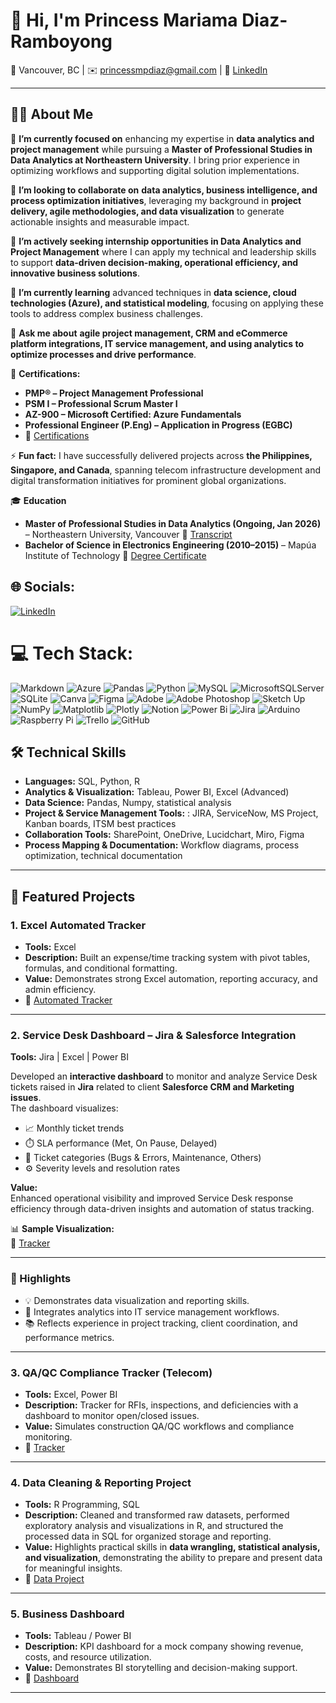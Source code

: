 # 👋 Hi, I'm Princess Mariama Diaz-Ramboyong  

📍 Vancouver, BC  | ✉️ princessmpdiaz@gmail.com | 🔗 [LinkedIn](https://www.linkedin.com/in/princessmariamadiaz/)

---

## 👩‍💻 About Me  

🔭 **I’m currently focused on** enhancing my expertise in **data analytics and project management** while pursuing a **Master of Professional Studies in Data Analytics at Northeastern University**. I bring prior experience in optimizing workflows and supporting digital solution implementations.

👯 **I’m looking to collaborate on** **data analytics, business intelligence, and process optimization initiatives**, leveraging my background in **project delivery, agile methodologies, and data visualization** to generate actionable insights and measurable impact.

🤝 **I’m actively seeking internship opportunities in Data Analytics and Project Management** where I can apply my technical and leadership skills to support **data-driven decision-making, operational efficiency, and innovative business solutions**.

🌱 **I’m currently learning** advanced techniques in **data science, cloud technologies (Azure), and statistical modeling**, focusing on applying these tools to address complex business challenges.

💬 **Ask me about** **agile project management, CRM and eCommerce platform integrations, IT service management, and using analytics to optimize processes and drive performance**.

🏅 **Certifications:**  
- **PMP® – Project Management Professional** 
- **PSM I – Professional Scrum Master I**  
- **AZ-900 – Microsoft Certified: Azure Fundamentals**
- **Professional Engineer (P.Eng) – Application in Progress (EGBC)**
- 📂 [Certifications](https://drive.google.com/drive/folders/1F7Z1XeHg6DsMxkYC3DT7WZxvjAI-VPeX?usp=drive_link)  

⚡ **Fun fact:** I have successfully delivered projects across **the Philippines, Singapore, and Canada**, spanning telecom infrastructure development and digital transformation initiatives for prominent global organizations.

🎓 **Education**
- **Master of Professional Studies in Data Analytics (Ongoing, Jan 2026)** – Northeastern University, Vancouver  📂 [Transcript](https://drive.google.com/file/d/16nLnz8GujhfmbwQVazLhrfo4NKi-vGC1/view?usp=drive_link)  
- **Bachelor of Science in Electronics Engineering (2010–2015)** – Mapúa Institute of Technology  📂 [Degree Certificate](https://drive.google.com/file/d/1XyGx4zguZAzN0UUKh8TRj_J6yDT8mZAS/view?usp=drive_link)  


## 🌐 Socials:
[![LinkedIn](https://img.shields.io/badge/LinkedIn-%230077B5.svg?logo=linkedin&logoColor=white)](https://linkedin.com/in/https://www.linkedin.com/in/princessmariamadiaz/) 

# 💻 Tech Stack:
![Markdown](https://img.shields.io/badge/markdown-%23000000.svg?style=for-the-badge&logo=markdown&logoColor=white) ![Azure](https://img.shields.io/badge/azure-%230072C6.svg?style=for-the-badge&logo=microsoftazure&logoColor=white) ![Pandas](https://img.shields.io/badge/pandas-%23150458.svg?style=for-the-badge&logo=pandas&logoColor=white) ![Python](https://img.shields.io/badge/python-3670A0?style=for-the-badge&logo=python&logoColor=ffdd54) ![MySQL](https://img.shields.io/badge/mysql-4479A1.svg?style=for-the-badge&logo=mysql&logoColor=white) ![MicrosoftSQLServer](https://img.shields.io/badge/Microsoft%20SQL%20Server-CC2927?style=for-the-badge&logo=microsoft%20sql%20server&logoColor=white) ![SQLite](https://img.shields.io/badge/sqlite-%2307405e.svg?style=for-the-badge&logo=sqlite&logoColor=white) ![Canva](https://img.shields.io/badge/Canva-%2300C4CC.svg?style=for-the-badge&logo=Canva&logoColor=white) ![Figma](https://img.shields.io/badge/figma-%23F24E1E.svg?style=for-the-badge&logo=figma&logoColor=white) ![Adobe](https://img.shields.io/badge/adobe-%23FF0000.svg?style=for-the-badge&logo=adobe&logoColor=white) ![Adobe Photoshop](https://img.shields.io/badge/adobe%20photoshop-%2331A8FF.svg?style=for-the-badge&logo=adobe%20photoshop&logoColor=white) ![Sketch Up](https://img.shields.io/badge/SketchUp-005F9E?style=for-the-badge&logo=sketchup&logoColor=white) ![NumPy](https://img.shields.io/badge/numpy-%23013243.svg?style=for-the-badge&logo=numpy&logoColor=white) ![Matplotlib](https://img.shields.io/badge/Matplotlib-%23ffffff.svg?style=for-the-badge&logo=Matplotlib&logoColor=black) ![Plotly](https://img.shields.io/badge/Plotly-%233F4F75.svg?style=for-the-badge&logo=plotly&logoColor=white) ![Notion](https://img.shields.io/badge/Notion-%23000000.svg?style=for-the-badge&logo=notion&logoColor=white) ![Power Bi](https://img.shields.io/badge/power_bi-F2C811?style=for-the-badge&logo=powerbi&logoColor=black) ![Jira](https://img.shields.io/badge/jira-%230A0FFF.svg?style=for-the-badge&logo=jira&logoColor=white) ![Arduino](https://img.shields.io/badge/-Arduino-00979D?style=for-the-badge&logo=Arduino&logoColor=white) ![Raspberry Pi](https://img.shields.io/badge/-Raspberry_Pi-C51A4A?style=for-the-badge&logo=Raspberry-Pi) ![Trello](https://img.shields.io/badge/Trello-%23026AA7.svg?style=for-the-badge&logo=Trello&logoColor=white) ![GitHub](https://img.shields.io/badge/github-%23121011.svg?style=for-the-badge&logo=github&logoColor=white)

## 🛠 Technical Skills  
- **Languages:** SQL, Python, R  
- **Analytics & Visualization:** Tableau, Power BI, Excel (Advanced)  
- **Data Science:** Pandas, Numpy, statistical analysis  
- **Project & Service Management Tools:** : JIRA, ServiceNow, MS Project, Kanban boards, ITSM best practices
- **Collaboration Tools:** SharePoint, OneDrive, Lucidchart, Miro, Figma
- **Process Mapping & Documentation:** Workflow diagrams, process optimization, technical documentation
---

## 🔹 Featured Projects  

### 1. Excel Automated Tracker  
- **Tools:** Excel  
- **Description:** Built an expense/time tracking system with pivot tables, formulas, and conditional formatting.  
- **Value:** Demonstrates strong Excel automation, reporting accuracy, and admin efficiency.  
- 📂 [Automated Tracker]([https://drive.google.com/drive/folders/1XO0RXvhO15bRC6C6Kn-qayXHQrG6QJno](https://docs.google.com/spreadsheets/d/14mrs_M8QiR80Vinw0y0Xf9S6hfzZWzFHvvpFm7XIjlc/edit?usp=sharing))  

---

### 2. Service Desk Dashboard – Jira & Salesforce Integration  
**Tools:** Jira | Excel | Power BI  

Developed an **interactive dashboard** to monitor and analyze Service Desk tickets raised in **Jira** related to client **Salesforce CRM and Marketing issues**.  
The dashboard visualizes:
- 📈 Monthly ticket trends  
- ⏱️ SLA performance (Met, On Pause, Delayed)  
- 🧾 Ticket categories (Bugs & Errors, Maintenance, Others)  
- ⚙️ Severity levels and resolution rates  

**Value:**  
Enhanced operational visibility and improved Service Desk response efficiency through data-driven insights and automation of status tracking.

📊 **Sample Visualization:**  
📂 [Tracker](https://docs.google.com/spreadsheets/d/1BPJprO8S60iGMRpKlt9eMeapSTaUs8VS/edit?usp=drive_link&ouid=115382325510605536778&rtpof=true&sd=true)  

---

### 🌟 Highlights
- 💡 Demonstrates data visualization and reporting skills.  
- 🤝 Integrates analytics into IT service management workflows.  
- 📚 Reflects experience in project tracking, client coordination, and performance metrics.


---

### 3. QA/QC Compliance Tracker (Telecom) 
- **Tools:** Excel, Power BI  
- **Description:** Tracker for RFIs, inspections, and deficiencies with a dashboard to monitor open/closed issues.  
- **Value:** Simulates construction QA/QC workflows and compliance monitoring.  
- 📂 [Tracker](https://docs.google.com/spreadsheets/d/1pF-vDaN2nP1TeIfZ6Q3RSBEr68dlEwGR/edit?usp=drive_link&ouid=115382325510605536778&rtpof=true&sd=true)  

---

### 4. Data Cleaning & Reporting Project  
- **Tools:** R Programming, SQL  
- **Description:** Cleaned and transformed raw datasets, performed exploratory analysis and visualizations in R, and structured the processed data in SQL for organized storage and reporting.  
- **Value:** Highlights practical skills in **data wrangling, statistical analysis, and visualization**, demonstrating the ability to prepare and present data for meaningful insights.
- 📂 [Data Project](https://drive.google.com/drive/folders/1r6yjuqCoi0_MJhmrRSwe-qizJtxXrsi8?usp=drive_link)  

---

### 5. Business Dashboard  
- **Tools:** Tableau / Power BI  
- **Description:** KPI dashboard for a mock company showing revenue, costs, and resource utilization.  
- **Value:** Demonstrates BI storytelling and decision-making support.  
- 📂 [Dashboard](https://public.tableau.com/app/profile/princess.mariama.ramboyong/viz/Assignment5_Tableau_Group1/GroupProject)  


---


